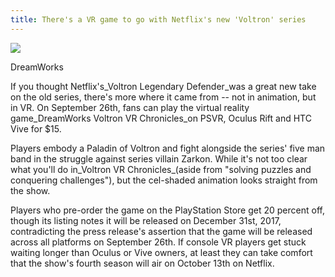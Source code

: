 ```yaml
---
title: There's a VR game to go with Netflix's new 'Voltron' series
---
```


![](https://o.aolcdn.com/images/dims?quality=100&image_uri=http%3A%2F%2Fo.aolcdn.com%2Fhss%2Fstorage%2Fmidas%2F32f068bd8026da0e827fda066c2258be%2F205612599%2FVoltronVR1.jpg&client=cbc79c14efcebee57402&signature=ea51a0af49456a93b46cdffd5436f781f3b8637e)

DreamWorks

If you thought Netflix's_Voltron Legendary Defender_was a great new take on the old series, there's more where it came from -- not in animation, but in VR. On September 26th, fans can play the virtual reality game_DreamWorks Voltron VR Chronicles_on PSVR, Oculus Rift and HTC Vive for $15.


Players embody a Paladin of Voltron and fight alongside the series' five man band in the struggle against series villain Zarkon. While it's not too clear what you'll do in_Voltron VR Chronicles_\(aside from "solving puzzles and conquering challenges"\), but the cel-shaded animation looks straight from the show.

Players who pre-order the game on the PlayStation Store get 20 percent off, though its listing notes it will be released on December 31st, 2017, contradicting the press release's assertion that the game will be released across all platforms on September 26th. If console VR players get stuck waiting longer than Oculus or Vive owners, at least they can take comfort that the show's fourth season will air on October 13th on Netflix.
